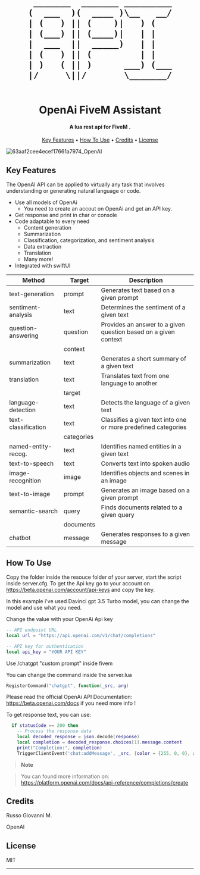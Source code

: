 <h1 align="center">
  <br>


     _______  _______ _________
    (  ___  )(  ____ )\__   __/
    | (   ) || (    )|   ) (   
    | (___) || (____)|   | |   
    |  ___  ||  _____)   | |   
    | (   ) || (         | |   
    | )   ( || )      ___) (___
    |/     \||/       \_______/


                           
  <br>
  OpenAi FiveM Assistant
  <br>
</h1>

<h4 align="center">A lua rest api for FiveM
.</h4>


<p align="center">
  <a href="#key-features">Key Features</a> •
  <a href="#how-to-use">How To Use</a> •
  <a href="#credits">Credits</a> •
  <a href="#license">License</a>
</p>

![63aaf2cee4ecef17661a7974_OpenAI](https://user-images.githubusercontent.com/113531412/219901691-6eac92d2-457e-40d7-94c9-9886069ba4f3.jpg)


## Key Features

The OpenAI API can be applied to virtually any task that involves understanding or generating natural language or code.

* Use all models of OpenAi
  - You need to create an accout on OpenAi and get an API key.
* Get response and print in char or console
* Code adaptable to every need
  - Content generation
  - Summarization
  - Classification, categorization, and sentiment analysis
  - Data extraction
  - Translation
  - Many more!
* Integrated with swiftUI

| Method               |   Target   | Description |
| ---------------------| -----------|-------------|
| text-generation      | prompt     | Generates text based on a given prompt |
| sentiment-analysis   | text       | Determines the sentiment of a given text |
| question-answering   | question   | Provides an answer to a given question based on a given context |
|                      | context    |             |
| summarization        | text       | Generates a short summary of a given text |
| translation          | text       | Translates text from one language to another |
|                      | target     |             |
| language-detection   | text       | Detects the language of a given text |
| text-classification  | text       | Classifies a given text into one or more predefined categories |
|                      | categories |             |
| named-entity-recog.  | text       | Identifies named entities in a given text |
| text-to-speech       | text       | Converts text into spoken audio |
| image-recognition    | image      | Identifies objects and scenes in an image |
| text-to-image        | prompt     | Generates an image based on a given prompt |
| semantic-search      | query      | Finds documents related to a given query |
|                      | documents  |             |
| chatbot              | message    | Generates responses to a given message |


## How To Use

Copy the folder inside the resouce folder of your server, start the script inside server.cfg. To get the Api key go to your account on https://beta.openai.com/account/api-keys and copy the key.

In this example i've used Davinci gpt 3.5 Turbo model, you can change the model and use what you need.

Change the value with your OpenAi Api key

```lua
-- API endpoint URL
local url = "https://api.openai.com/v1/chat/completions"

-- API key for authentication
local api_key = "YOUR API KEY"
```
Use /chatgpt "custom prompt" inside fivem

You can change the command inside the server.lua

```lua
RegisterCommand("chatgpt", function(_src, arg)

```
Please read the official OpenAi API Documentation: https://beta.openai.com/docs if you need more info !

To get response text, you can use:

```lua
  if statusCode == 200 then
    -- Process the response data
    local decoded_response = json.decode(response)
    local completion = decoded_response.choices[1].message.content
    print("Completion:", completion)
    TriggerClientEvent('chat:addMessage', _src, {color = {255, 0, 0}, args = {"open_ai","" ..completion.. ""}})
```

> **Note**

> You can found more information on: https://platform.openai.com/docs/api-reference/completions/create


## Credits

Russo Giovanni M.

OpenAI

## License

MIT

---

